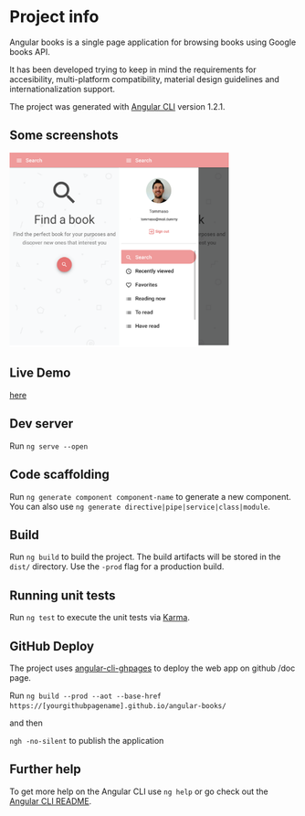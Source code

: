 # Project info

Angular books is a single page application for browsing books using Google books API.

It has been developed trying to keep in mind the requirements for accesibility, multi-platform compatibility, material design guidelines and internationalization support. 

The project was generated with [Angular CLI](https://github.com/angular/angular-cli) version 1.2.1.

## Some screenshots

<img src="https://github.com/tommaso-sebastianelli/angular-books/blob/master/screenshots/screenshot_1.png" width="192" margin="4px"><img src="https://github.com/tommaso-sebastianelli/angular-books/blob/master/screenshots/screenshot_2.png" width="192">


## Live Demo

[here](https://tommaso-sebastianelli.github.io/angular-books/search)

## Dev server

Run `ng serve --open`

## Code scaffolding

Run `ng generate component component-name` to generate a new component. You can also use `ng generate directive|pipe|service|class|module`.

## Build

Run `ng build` to build the project. The build artifacts will be stored in the `dist/` directory. Use the `-prod` flag for a production build.

## Running unit tests

Run `ng test` to execute the unit tests via [Karma](https://karma-runner.github.io).

## GitHub Deploy

The project uses [angular-cli-ghpages](https://www.npmjs.com/package/angular-cli-ghpages) to deploy the web app on github /doc page.

Run `ng build --prod --aot --base-href https://[yourgithubpagename].github.io/angular-books/` 

and then

`ngh -no-silent` to publish the application


## Further help

To get more help on the Angular CLI use `ng help` or go check out the [Angular CLI README](https://github.com/angular/angular-cli/blob/master/README.md).
